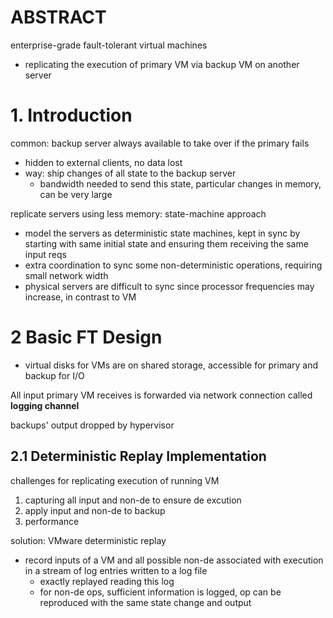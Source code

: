 # ABSTRACT
enterprise-grade fault-tolerant virtual machines
- replicating the execution of primary VM via backup VM on another server

# 1. Introduction
common: backup server always available to take over if the primary fails
- hidden to external clients, no data lost
- way: ship changes of all state to the backup server
  - bandwidth needed to send this state, particular changes in memory, can be very large

replicate servers using less memory: state-machine approach
- model the servers as deterministic state machines, kept in sync by starting with same initial state and ensuring them receiving the same input reqs
- extra coordination to sync some non-deterministic operations, requiring small network width
- physical servers are difficult to sync since processor frequencies may increase, in contrast to VM

# 2 Basic FT Design
- virtual disks for VMs are on shared storage, accessible for primary and backup for I/O

All input primary VM receives is forwarded via network connection called **logging channel**

backups' output dropped by hypervisor

## 2.1 Deterministic Replay Implementation
challenges for replicating execution of running VM
1. capturing all input and non-de to ensure de excution
2. apply input and non-de to backup
3. performance

solution: VMware deterministic replay
- record inputs of a VM and all possible non-de associated with execution in a stream of log entries written to a log file
  - exactly replayed reading this log
  - for non-de ops, sufficient information is logged, op can be reproduced with the same state change and output
